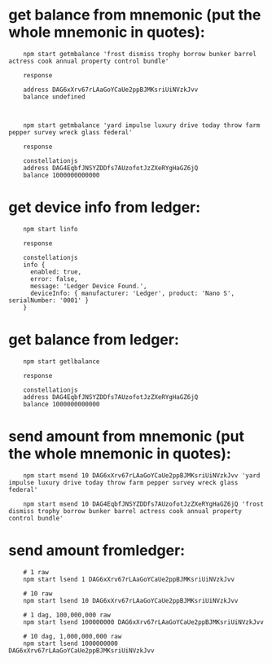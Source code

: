 # get balance from mnemonic (put the whole mnemonic in quotes):

        npm start getmbalance 'frost dismiss trophy borrow bunker barrel actress cook annual property control bundle'

        response

        address DAG6xXrv67rLAaGoYCaUe2ppBJMKsriUiNVzkJvv
        balance undefined



        npm start getmbalance 'yard impulse luxury drive today throw farm pepper survey wreck glass federal'

        response

        constellationjs
        address DAG4EqbfJNSYZDDfs7AUzofotJzZXeRYgHaGZ6jQ
        balance 1000000000000

# get device info from ledger:

        npm start linfo

        response

        constellationjs
        info {
          enabled: true,
          error: false,
          message: 'Ledger Device Found.',
          deviceInfo: { manufacturer: 'Ledger', product: 'Nano S', serialNumber: '0001' }
        }


# get balance from ledger:

        npm start getlbalance

        response

        constellationjs
        address DAG4EqbfJNSYZDDfs7AUzofotJzZXeRYgHaGZ6jQ
        balance 1000000000000

# send amount from mnemonic (put the whole mnemonic in quotes):

        npm start msend 10 DAG6xXrv67rLAaGoYCaUe2ppBJMKsriUiNVzkJvv 'yard impulse luxury drive today throw farm pepper survey wreck glass federal'

        npm start msend 10 DAG4EqbfJNSYZDDfs7AUzofotJzZXeRYgHaGZ6jQ 'frost dismiss trophy borrow bunker barrel actress cook annual property control bundle'

# send amount fromledger:

        # 1 raw
        npm start lsend 1 DAG6xXrv67rLAaGoYCaUe2ppBJMKsriUiNVzkJvv

        # 10 raw
        npm start lsend 10 DAG6xXrv67rLAaGoYCaUe2ppBJMKsriUiNVzkJvv

        # 1 dag, 100,000,000 raw
        npm start lsend 100000000 DAG6xXrv67rLAaGoYCaUe2ppBJMKsriUiNVzkJvv

        # 10 dag, 1,000,000,000 raw
        npm start lsend 1000000000 DAG6xXrv67rLAaGoYCaUe2ppBJMKsriUiNVzkJvv
